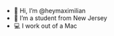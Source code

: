 - 👋 Hi, I’m @heymaximilian
- 👀 I’m a student from New Jersey
- 💻 I work out of a Mac

<!---
heymaximilian/heymaximilian is a ✨ special ✨ repository because its `README.md` (this file) appears on your GitHub profile.
You can click the Preview link to take a look at your changes.
--->

